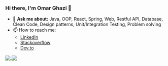 
### Hi there, I'm Omar Ghazi 👋

 - 💬 **Ask me about:**  Java, OOP, React, Spring, Web, Restful API, Database, Clean Code, Design patterns, Unit/Integration Testing, Problem solving
 - 📫 How to reach me: 
     - [LinkedIn](https://www.linkedin.com/in/omarfesal/)
     - [Stackoverflow](https://stackoverflow.com/users/9297322/omar-ghazi)
	 - [Dev.to](https://dev.to/omarzi) 

<a href="https://github.com/omarfesal/">
  <img align="center" src="https://github-readme-stats-sigma-five.vercel.app/api?username=omarfesal&count_private=true&show_icons=true&theme=radical&hide_border=false" />
</a> 
<a href="https://github.com/omarfesal/">
  <img align="center" src="https://github-readme-stats-sigma-five.vercel.app/api/top-langs/?username=omarfesal&layout=compact&theme=radical&hide_border=false" />
</a>
	
